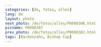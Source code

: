 ```yaml
---
categories: [de, fotos, alles]
lang: de
layout: photo
next_photo: /de/fotos/alles/P0000306.html
picname: P0000307
prev_photo: /de/fotos/alles/P0000302.html
tags: [Backenzahn, Bishop Cap]
---
```

